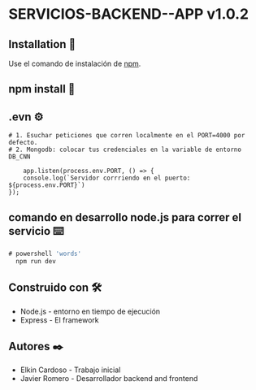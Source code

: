 
# SERVICIOS-BACKEND--APP v1.0.2

## Installation 🚀

Use el comando de instalación de [npm](https://www.npmjs.com/).

## npm install 🔧

## .evn ⚙️
```
# 1. Esuchar peticiones que corren localmente en el PORT=4000 por defecto.
# 2. Mongodb: colocar tus credenciales en la variable de entorno DB_CNN

    app.listen(process.env.PORT, () => {
    console.log(`Servidor corrriendo en el puerto: ${process.env.PORT}`)
});
```

## comando en desarrollo node.js para correr el servicio ⌨️

```node.js
# powershell 'words'
  npm run dev
```

## Construido con 🛠️

- Node.js - entorno en tiempo de ejecución
- Express - El framework 

## Autores ✒️

- Elkin Cardoso - Trabajo inicial
- Javier Romero - Desarrollador backend and frontend

